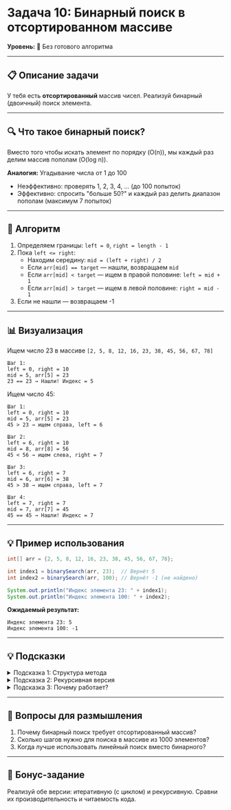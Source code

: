# Задача 10: Бинарный поиск в отсортированном массиве

**Уровень:** 🔵 Без готового алгоритма

---

## 📋 Описание задачи

У тебя есть **отсортированный** массив чисел. Реализуй бинарный (двоичный) поиск элемента.

---

## 🔍 Что такое бинарный поиск?

Вместо того чтобы искать элемент по порядку (O(n)), мы каждый раз делим массив пополам (O(log n)).

**Аналогия:** Угадывание числа от 1 до 100

- Неэффективно: проверять 1, 2, 3, 4, ... (до 100 попыток)
- Эффективно: спросить "больше 50?" и каждый раз делить диапазон пополам (максимум 7 попыток)

---

## 🎯 Алгоритм

1. Определяем границы: `left = 0`, `right = length - 1`
2. Пока `left <= right`:
   - Находим середину: `mid = (left + right) / 2`
   - Если `arr[mid] == target` — нашли, возвращаем `mid`
   - Если `arr[mid] < target` — ищем в правой половине: `left = mid + 1`
   - Если `arr[mid] > target` — ищем в левой половине: `right = mid - 1`
3. Если не нашли — возвращаем -1

---

## 📊 Визуализация

Ищем число 23 в массиве `[2, 5, 8, 12, 16, 23, 38, 45, 56, 67, 78]`

```
Шаг 1:
left = 0, right = 10
mid = 5, arr[5] = 23
23 == 23 → Нашли! Индекс = 5
```

Ищем число 45:

```
Шаг 1:
left = 0, right = 10
mid = 5, arr[5] = 23
45 > 23 → ищем справа, left = 6

Шаг 2:
left = 6, right = 10
mid = 8, arr[8] = 56
45 < 56 → ищем слева, right = 7

Шаг 3:
left = 6, right = 7
mid = 6, arr[6] = 38
45 > 38 → ищем справа, left = 7

Шаг 4:
left = 7, right = 7
mid = 7, arr[7] = 45
45 == 45 → Нашли! Индекс = 7
```

---

## 💡 Пример использования

```java
int[] arr = {2, 5, 8, 12, 16, 23, 38, 45, 56, 67, 78};

int index1 = binarySearch(arr, 23);  // Вернёт 5
int index2 = binarySearch(arr, 100); // Вернёт -1 (не найдено)

System.out.println("Индекс элемента 23: " + index1);
System.out.println("Индекс элемента 100: " + index2);
```

**Ожидаемый результат:**

```
Индекс элемента 23: 5
Индекс элемента 100: -1
```

---

## 💡 Подсказки

<details>
<summary>Подсказка 1: Структура метода</summary>

```java
public static int binarySearch(int[] arr, int target) {
    int left = 0;
    int right = arr.length - 1;

    while (left <= right) {
        int mid = (left + right) / 2;

        if (arr[mid] == target) {
            return mid;
        } else if (arr[mid] < target) {
            left = mid + 1;
        } else {
            right = mid - 1;
        }
    }

    return -1;  // Не найдено
}
```

</details>

<details>
<summary>Подсказка 2: Рекурсивная версия</summary>

```java
public static int binarySearchRecursive(int[] arr, int target, int left, int right) {
    if (left > right) {
        return -1;  // Не найдено
    }

    int mid = (left + right) / 2;

    if (arr[mid] == target) {
        return mid;
    } else if (arr[mid] < target) {
        return binarySearchRecursive(arr, target, mid + 1, right);
    } else {
        return binarySearchRecursive(arr, target, left, mid - 1);
    }
}
```

</details>

<details>
<summary>Подсказка 3: Почему работает?</summary>

Бинарный поиск работает только на **отсортированных** массивах, потому что:

- Если `arr[mid] < target`, мы **знаем**, что target не может быть слева
- Если `arr[mid] > target`, мы **знаем**, что target не может быть справа

Каждый шаг уменьшает область поиска вдвое!

</details>

---

## 🤔 Вопросы для размышления

1. Почему бинарный поиск требует отсортированный массив?
2. Сколько шагов нужно для поиска в массиве из 1000 элементов?
3. Когда лучше использовать линейный поиск вместо бинарного?

---

## 💪 Бонус-задание

Реализуй обе версии: итеративную (с циклом) и рекурсивную. Сравни их производительность и читаемость кода.
